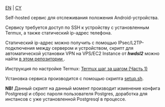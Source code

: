 [EN](README_en.md) | [CY](README_cy.md)

Self-hosted сервис для отслеживания положения Android-устройства.

Сервису требуется доступ по SSH к устройству с установленным Termux, а также статический ip-адрес телефона.

Статический ip-адрес можно получить с помощью IPsec/L2TP-подключения между сервером и устройством, скрипт для автоматической установки VPN на VPS/EC2 Instance от **_hwdsl2_** можно найти [в этом репозитории ](https://github.com/hwdsl2/setup-ipsec-vpn).

Инструкция по настройке Termux: [Termux шаг за шагом (Часть 1)](https://habr.com/ru/post/444950/)

Установка сервиса производится с помощью скрипта [setup.sh](https://github.com/galemys-pyrenaicus/spothecat/releases/download/release/setup.sh).

**NB!** Данный скрипт на данный момент производит изменение конфига Postgresql и сброс пароля пользователя Postgres, доработка для инстансов с уже установленной Postgresql в процессе.
